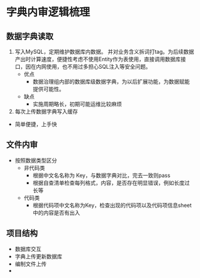 # 字典内审逻辑梳理

## 数据字典读取

1. 写入MySQL，定期维护数据库内数据。 并对业务含义拆词打tag。为后续数据产出时计算速度，便捷性考虑不使用Entity作为表使用，直接调用数据库接口，因在内网使用，也不用过多担心SQL注入等安全问题。
   - 优点
     - 数据治理组内部的数据库级数据字典，为以后扩展功能，为数据赋能提供可能性。
   - 缺点
     - 实施周期略长，初期可能运维比较麻烦
2. 每次上传数据字典写入缓存
  - 简单便捷，上手快

## 文件内审
- 按照数据类型区分
  - 非代码类
    - 根据中文名名称为 Key，与数据字典对比，完去一致则pass
    - 根据自查清单检查每列格式，内容，是否存在明显错误，例如长度过长等
  - 代码类
    - 根据代码项中文名称为Key，检查出现的代码项以及代码项信息sheet中的内容是否有出入

## 项目结构

- 数据库交互
- 字典上传更新数据库
- 编制文件上传
- 